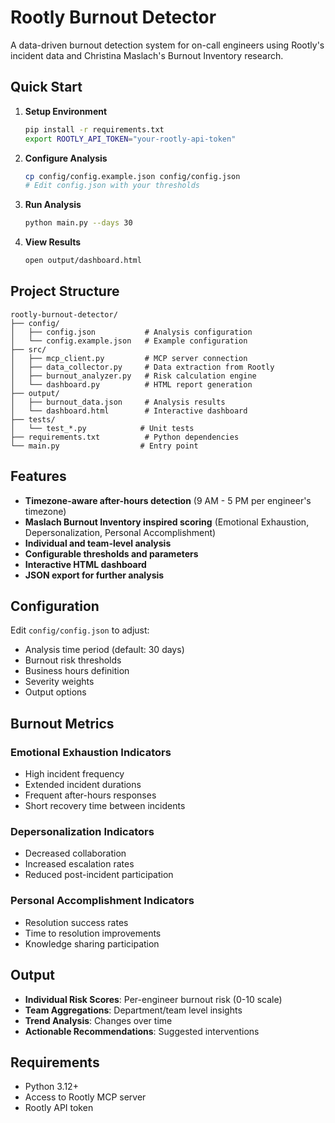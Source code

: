 # Rootly Burnout Detector

A data-driven burnout detection system for on-call engineers using Rootly's incident data and Christina Maslach's Burnout Inventory research.

## Quick Start

1. **Setup Environment**
   ```bash
   pip install -r requirements.txt
   export ROOTLY_API_TOKEN="your-rootly-api-token"
   ```

2. **Configure Analysis**
   ```bash
   cp config/config.example.json config/config.json
   # Edit config.json with your thresholds
   ```

3. **Run Analysis**
   ```bash
   python main.py --days 30
   ```

4. **View Results**
   ```bash
   open output/dashboard.html
   ```

## Project Structure

```
rootly-burnout-detector/
├── config/
│   ├── config.json           # Analysis configuration
│   └── config.example.json   # Example configuration
├── src/
│   ├── mcp_client.py         # MCP server connection
│   ├── data_collector.py     # Data extraction from Rootly
│   ├── burnout_analyzer.py   # Risk calculation engine
│   └── dashboard.py          # HTML report generation
├── output/
│   ├── burnout_data.json     # Analysis results
│   └── dashboard.html        # Interactive dashboard
├── tests/
│   └── test_*.py            # Unit tests
├── requirements.txt          # Python dependencies
└── main.py                  # Entry point
```

## Features

- **Timezone-aware after-hours detection** (9 AM - 5 PM per engineer's timezone)
- **Maslach Burnout Inventory inspired scoring** (Emotional Exhaustion, Depersonalization, Personal Accomplishment)
- **Individual and team-level analysis**
- **Configurable thresholds and parameters**
- **Interactive HTML dashboard**
- **JSON export for further analysis**

## Configuration

Edit `config/config.json` to adjust:
- Analysis time period (default: 30 days)
- Burnout risk thresholds
- Business hours definition
- Severity weights
- Output options

## Burnout Metrics

### Emotional Exhaustion Indicators
- High incident frequency
- Extended incident durations  
- Frequent after-hours responses
- Short recovery time between incidents

### Depersonalization Indicators
- Decreased collaboration
- Increased escalation rates
- Reduced post-incident participation

### Personal Accomplishment Indicators
- Resolution success rates
- Time to resolution improvements
- Knowledge sharing participation

## Output

- **Individual Risk Scores**: Per-engineer burnout risk (0-10 scale)
- **Team Aggregations**: Department/team level insights
- **Trend Analysis**: Changes over time
- **Actionable Recommendations**: Suggested interventions

## Requirements

- Python 3.12+
- Access to Rootly MCP server
- Rootly API token